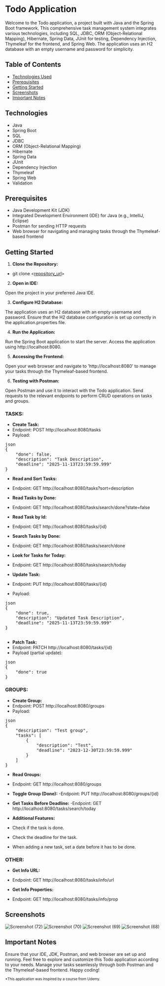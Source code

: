 
# Todo Application
Welcome to the Todo application, a project built with Java and the Spring Boot framework. This comprehensive task management system integrates various technologies, including SQL, JDBC, ORM (Object-Relational Mapping), Hibernate, Spring Data, JUnit for testing, Dependency Injection, Thymeleaf for the frontend, and Spring Web. The application uses an H2 database with an empty username and password for simplicity.

## Table of Contents
- [Technologies Used](#Technologies_Used)
- [Prerequisites](#Prerequisites)
- [Getting Started](#Getting_Started)
- [Screenshots](#Screenshots)
- [Important Notes](#Important_Notes)

## Technologies
- Java
- Spring Boot
- SQL
- JDBC
- ORM (Object-Relational Mapping)
- Hibernate
- Spring Data
- JUnit
- Dependency Injection
- Thymeleaf
- Spring Web
- Validation

## Prerequisites
- Java Development Kit (JDK)
- Integrated Development Environment (IDE) for Java (e.g., IntelliJ, Eclipse)
- Postman for sending HTTP requests
- Web browser for navigating and managing tasks through the Thymeleaf-based frontend

## Getting Started
1. **Clone the Repository:**
- git clone <[repository_url](https://github.com/rvdxk/todo-app)>

2. **Open in IDE:**

Open the project in your preferred Java IDE.

3. **Configure H2 Database:**

The application uses an H2 database with an empty username and password. 
Ensure that the H2 database configuration is set up correctly in the application.properties file.

4. **Run the Application:**

Run the Spring Boot application to start the server. Access the application using http://localhost:8080.


5. **Accessing the Frontend:**

Open your web browser and navigate to 'http://localhost:8080' to manage your tasks through the Thymeleaf-based frontend.


6. **Testing with Postman:**

Open Postman and use it to interact with the Todo application. Send requests to the relevant endpoints to perform CRUD operations on tasks and groups.

### TASKS:

- **Create Task:**
- Endpoint: POST http://localhost:8080/tasks
- Payload:
<pre>
json
{
    "done": false,
    "description": "Task Description",
    "deadline": "2025-11-13T23:59:59.999"
}
</pre>

- **Read and Sort Tasks:**
- Endpoint: GET http://localhost:8080/tasks?sort=description

- **Read Tasks by Done:**
- Endpoint: GET http://localhost:8080/tasks/search/done?state=false

- **Read Task by Id:**
- Endpoint: GET http://localhost:8080/tasks/{id}

- **Search Tasks by Done:**
- Endpoint: GET http://localhost:8080/tasks/search/done

- **Look for Tasks for Today:**
- Endpoint: GET http://localhost:8080/tasks/search/today

- **Update Task:**
- Endpoint: PUT http://localhost:8080/tasks/{id}
- Payload:
<pre>
json
{
    "done": true,
    "description": "Updated Task Description",
    "deadline": "2025-11-13T23:59:59.999"
}
  </pre>
  
-  **Patch Task:**
- Endpoint: PATCH http://localhost:8080/tasks/{id}
- Payload (partial update):
<pre>
json
{
    "done": true
}
</pre>

### GROUPS:

- **Create Group:**
- Endpoint: POST http://localhost:8080/groups
- Payload:
<pre>
json
{
    "description": "Test group",
    "tasks": [
        {
            "description": "Test",
            "deadline": "2023-12-30T23:59:59.999"
        }
    ]
}
</pre>

- **Read Groups:**
- Endpoint: GET http://localhost:8080/groups

- **Toggle Group (Done):**
-Endpoint: PUT http://localhost:8080/groups/{id}

- **Get Tasks Before Deadline:**
-Endpoint: GET http://localhost:8080/tasks/search/today

- **Additional Features:**
- Check if the task is done.
- Check the deadline for the task.
- When adding a new task, set a date before it has to be done.

### OTHER:
  
- **Get Info URL:**
- Endpoint: GET http://localhost:8080/tasks/info/url

- **Get Info Properties:**
- Endpoint: GET http://localhost:8080/tasks/info/prop

## Screenshots

![Screenshot (72)](https://github.com/rvdxk/todo-app/assets/136000622/ad963c32-d66b-4020-8da0-7bdb92b879da)
![Screenshot (70)](https://github.com/rvdxk/todo-app/assets/136000622/9a83188c-1154-439d-9795-c3b5faf5697c)
![Screenshot (69)](https://github.com/rvdxk/todo-app/assets/136000622/370ea919-b2cb-45e7-b948-3c2a92b32396)
![Screenshot (68)](https://github.com/rvdxk/todo-app/assets/136000622/8328e812-90f8-4b1a-8e4a-cb3d27199a65)

## Important Notes
Ensure that your IDE, JDK, Postman, and web browser are set up and running.
Feel free to explore and customize this Todo application according to your needs. Manage your tasks seamlessly through both Postman and the Thymeleaf-based frontend. Happy coding!

<sup>*This application was inspired by a course from Udemy.<sup>
